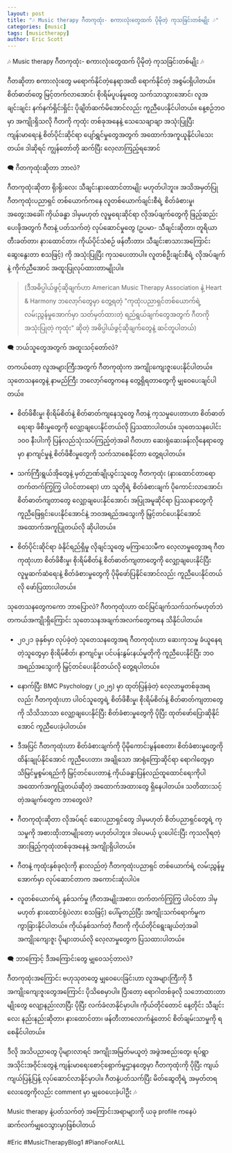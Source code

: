 ```yaml
---
layout: post
title: "🎶 Music therapy ဂီတကုထုံး- စကားလုံးတွေထက် ပိုမိုတဲ့ ကုသခြင်းတစ်မျိုး 🎶"
categories: [music]
tags: [musictherapy]
author: Eric Scott
---
```


🎶 Music therapy ဂီတကုထုံး- စကားလုံးတွေထက် ပိုမိုတဲ့ ကုသခြင်းတစ်မျိုး 🎶

ဂီတဆိုတာ စကားလုံးတွေ မရောက်နိုင်တဲ့နေရာအထိ ရောက်နိုင်တဲ့ အစွမ်းရှိပါတယ်။ စိတ်ဓာတ်တွေ မြင့်တက်လာအောင်၊ စိုးရိမ်ပူပန်မှုတွေ သက်သာသွားအောင်၊ လူအချင်းချင်း နက်နက်ရှိင်းရှိင်း ပိုချိတ်ဆက်မိအောင်လည်း ကူညီပေးနိုင်ပါတယ်။ နေ့စဉ်ဘဝမှာ အကျိုးရှိသလို ဂီတကို ကုထုံး တစ်ခုအနေနဲ့ သေသေချာချာ အသုံးပြုပြီး ကျန်းမာရေးနဲ့ စိတ်ပိုင်းဆိုင်ရာ ပျော်ရွှင်မှုတွေအတွက် အထောက်အကူယူနိုင်ပါသေးတယ်။
ဒါဆိုရင် ကျွန်တော်တို ဆက်ပြီး လေ့လာကြည့်ရအောင်

🗨️ ဂီတကုထုံးဆိုတာ ဘာလဲ?

ဂီတကုထုံးဆိုတာ ရိုးရိုးလေး သီချင်းနားထောင်တာမျိုး မဟုတ်ပါဘူး။ အသိအမှတ်ပြု ဂီတကုထုံးပညာရှင် တစ်ယောက်ကနေ လူတစ်ယောက်ချင်းစီရဲ့ စိတ်ခံစားမှု၊ အတွေးအခေါ်၊ ကိုယ်ခန္ဓာ ဒါမှမဟုတ် လူမှုရေးဆိုင်ရာ လိုအပ်ချက်တွေကို ဖြည့်ဆည်းပေးဖိုအတွက် ဂီတနဲ့ ပတ်သက်တဲ့ လုပ်ဆောင်မှုတွေ (ဥပမာ- သီချင်းဆိုတာ၊ တူရိယာတီးခတ်တာ၊ နားထောင်တာ၊ ကိုယ်ပိုင်သံစဉ် ဖန်တီးတာ၊ သီချင်းစာသားအကြောင်း ဆွေးနွေးတာ စသဖြင့်) ကို အသုံးပြုပြီး ကုသပေးတာပါ။ လူတစ်ဦးချင်းစီရဲ့ လိုအပ်ချက်နဲ့ ကိုက်ညီအောင် အထူးပြုလုပ်ထားတာမျိုးပါ။

> (ဒီအဓိပ္ပါယ်ဖွင့်ဆိုချက်ဟာ American Music Therapy Association နဲ့ Heart & Harmony ဘလော့ဂ်တွေမှာ တွေ့ရတဲ့ "ကုထုံးပညာရှင်တစ်ယောက်ရဲ့ လမ်းညွှန်မှုအောက်မှာ သတ်မှတ်ထားတဲ့ ရည်ရွယ်ချက်တွေအတွက် ဂီတကို အသုံးပြုတဲ့ ကုထုံး" ဆိုတဲ့ အဓိပ္ပါယ်ဖွင့်ဆိုချက်တွေနဲ့ ဆင်တူပါတယ်)
> 

🗨️ ဘယ်သူတွေအတွက် အထူးသင့်တော်လဲ?

တကယ်တော့ လူအများကြီးအတွက် ဂီတကုထုံးက အကျိုးကျေးဇူးပေးနိုင်ပါတယ်။ သုတေသနတွေနဲ့ နာမည်ကြီး ဘလော့ဂ်တွေကနေ တွေ့ရှိရတာတွေကို မျှဝေပေးချင်ပါတယ်။

 * စိတ်ဖိစီးမှု၊ စိုးရိမ်စိတ်နဲ့ စိတ်ဓာတ်ကျနေသူတွေ
   ဂီတနဲ့ ကုသမှုပေးတာဟာ စိတ်ဓာတ်ရေးရာ ဖိစီးမှုတွေကို လျှော့ချပေးနိုင်တယ်လို ပြသထားပါတယ်။ သုတေသနပေါင်း ၁၀၀ နီးပါးကို ပြန်လည်သုံးသပ်ကြည့်တဲ့အခါ ဂီတဟာ ဆေးရုံဆေးခန်းလိုနေရာတွေမှာ နာကျင်မှုနဲ့ စိတ်ဖိစီးမှုတွေကို သက်သာစေနိုင်တာ တွေ့ရပါတယ်။

 * သက်ကြီးရွယ်အိုတွေနဲ့ မှတ်ဉာဏ်ချိုယွင်းသူတွေ
   ဂီတကုထုံး (နားထောင်တာရော တက်တက်ကြွကြွ ပါဝင်တာရော) ဟာ သူတိုရဲ့ စိတ်ခံစားချက် ပိုကောင်းလာအောင်၊ စိတ်ဓာတ်ကျတာတွေ လျှော့ချပေးနိုင်အောင်၊ အပြုအမူဆိုင်ရာ ပြဿနာတွေကို ကူညီဖြေရှင်းပေးနိုင်အောင်နဲ့ ဘဝအရည်အသွေးကို မြှင့်တင်ပေးနိုင်အောင် အထောက်အကူပြုတယ်လို ဆိုပါတယ်။

 * စိတ်ပိုင်းဆိုင်ရာ ခံနိုင်ရည်ရှိမှု လိုချင်သူတွေ
   မကြာသေးမီက လေ့လာမှုတွေအရ ဂီတကုထုံးဟာ စိတ်ဖိစီးမှု၊ စိုးရိမ်စိတ်နဲ့ စိတ်ဓာတ်ကျတာတွေကို လျှော့ချပေးနိုင်ပြီး လူမှုဆက်ဆံရေးနဲ့ စိတ်ခံစားမှုတွေကို ပိုမိုဖော်ပြနိုင်အောင်လည်း ကူညီပေးနိုင်တယ်လို ဖော်ပြထားပါတယ်။

သုတေသနတွေကကော ဘာပြောလဲ?
ဂီတကုထုံးဟာ ထင်မြင်ချက်သက်သက်မဟုတ်ဘဲ တကယ်အကျိုးရှိကြောင်း သုတေသနအချက်အလက်တွေကနေ သိနိုင်ပါတယ်။

 * ၂၀၂၁ ခုနှစ်မှာ လုပ်ခဲ့တဲ့ သုတေသနတွေအရ ဂီတကုထုံးဟာ ဆေးကုသမှု ခံယူနေရတဲ့သူတွေမှာ စိုးရိမ်စိတ်၊ နာကျင်မှု၊ ပင်ပန်းနွမ်းနယ်မှုတိုကို ကူညီပေးနိုင်ပြီး ဘဝအရည်အသွေးကို မြှင့်တင်ပေးနိုင်တယ်လို တွေ့ရပါတယ်။

 * နောက်ပြီး BMC Psychology (၂၀၂၅) မှာ ထုတ်ပြန်ခဲ့တဲ့ လေ့လာမှုတစ်ခုအရလည်း ဂီတကုထုံးဟာ ပါဝင်သူတွေရဲ့ စိတ်ဖိစီးမှု၊ စိုးရိမ်စိတ်နဲ့ စိတ်ဓာတ်ကျတာတွေကို သိသိသာသာ လျှော့ချပေးနိုင်ပြီး စိတ်ခံစားမှုတွေကို ပိုပြီး ထုတ်ဖော်ပြောဆိုနိုင်အောင် ကူညီပေးခဲ့ပါတယ်။

 * ဒီအပြင် ဂီတကုထုံးဟာ စိတ်ခံစားချက်ကို ပိုမိုကောင်းမွန်စေတာ၊ စိတ်ခံစားမှုတွေကို ထိန်းချုပ်နိုင်အောင် ကူညီပေးတာ၊ အချိုသော အာရုံကြောဆိုင်ရာ ရောဂါတွေမှာ သိမြင်မှုစွမ်းရည်ကို မြှင့်တင်ပေးတာနဲ့ ကိုယ်ခန္ဓာပြန်လည်ထူထောင်ရေးကိုပါ အထောက်အကူပြုတယ်ဆိုတဲ့ အထောက်အထားတွေ ရှိနေပါတယ်။
သတိထားသင့်တဲ့အချက်တွေက ဘာတွေလဲ?

 * ဂီတကုထုံးဆိုတာ လိုအပ်ရင် ဆေးပညာရှင်တွေ ဒါမှမဟုတ် စိတ်ပညာရှင်တွေရဲ့ ကုသမှုကို အစားထိုးတာမျိုးတော့ မဟုတ်ပါဘူး။ ဒါပေမယ့် ပူးပေါင်းပြီး ကုသလိုရတဲ့ အားဖြည့်ကုထုံးတစ်ခုအနေနဲ့ အကျိုးရှိပါတယ်။

 * ဂီတနဲ့ ကုထုံးနှစ်ခုလုံးကို နားလည်တဲ့ ဂီတကုထုံးပညာရှင် တစ်ယောက်ရဲ့ လမ်းညွှန်မှုအောက်မှာ လုပ်ဆောင်တာက အကောင်းဆုံးပါပဲ။

 * လူတစ်ယောက်ရဲ့ နှစ်သက်မှု (ဂီတအမျိုးအစား၊ တက်တက်ကြွကြွ ပါဝင်တာ ဒါမှမဟုတ် နားထောင်ရုံပဲလား စသဖြင့်) ပေါ်မူတည်ပြီး အကျိုးသက်ရောက်မှုက ကွာခြားနိုင်ပါတယ်။ ကိုယ်နှစ်သက်တဲ့ ဂီတကို ကိုယ်တိုင်ရွေးချယ်တဲ့အခါ အကျိုးကျေးဇူး ပိုများတယ်လို လေ့လာမှုတွေက ပြသထားပါတယ်။

🗨️ ဘာကြောင့် ဒီအကြောင်းတွေ မျှဝေသင့်တာလဲ?

ဂီတကုထုံးအကြောင်း ဗဟုသုတတွေ မျှဝေပေးခြင်းဟာ လူအများကြီးကို ဒီအကျိုးကျေးဇူးတွေအကြောင်း ပိုသိစေမှာပါ။ ပြီးတော့ ရောဂါတစ်ခုလို သဘောထားတာမျိုးတွေ လျော့နည်းလာပြီး ပိုပြီး လက်ခံလာနိုင်မှာပါ။ ကိုယ်တိုင်တောင် နေ့တိုင်း သီချင်းလေး နည်းနည်းဆိုတာ၊ နားထောင်တာ၊ ဖန်တီးတာလောက်နဲ့တောင် စိတ်ချမ်းသာမှုကို ရစေနိုင်ပါတယ်။

ဒီလို အသိပညာတွေ ပိုများလာရင် အကျိုးအမြတ်မယူတဲ့ အဖွဲအစည်းတွေ၊ ရပ်ရွာအသိုင်းအဝိုင်းတွေနဲ့ ကျန်းမာရေးစောင့်ရှောက်မှုဌာနတွေမှာ ဂီတကုထုံးကို ပိုပြီး ကျယ်ကျယ်ပြန့်ပြန့် လုပ်ဆောင်လာနိုင်မှာပါ။
ဂီတနဲ့ပတ်သက်ပြီး မိတ်ဆွေတိုရဲ့ အမှတ်တရလေးတွေကိုလည်း comment မှာ မျှဝေပေးခဲ့ပါဦး 🎶

Music therapy နဲ့ပတ်သက်တဲ့ အကြောင်းအရာများကို
ယခု profile ကနေပဲ ဆက်လက်မျှဝေသွားမှာဖြစ်ပါတယ်

#Eric #MusicTherapyBlog1 #PianoForALL
